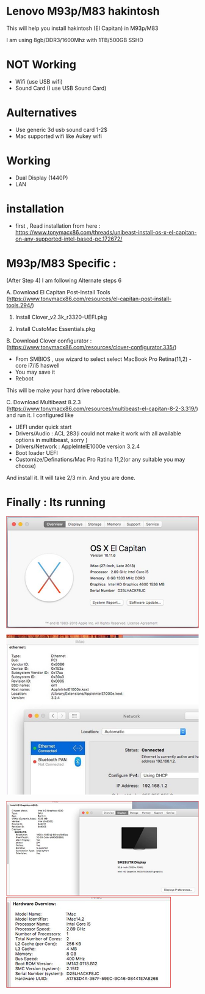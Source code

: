 
# Lenovo M93p/M83 hakintosh 

This will help you install hakintosh (El Capitan) in M93p/M83 

I am using 8gb/DDR3/1600Mhz with 1TB/500GB SSHD 

# NOT Working 
- Wifi (use USB wifi) 
- Sound Card (I use USB Sound Card)

# Aulternatives
- Use generic 3d usb sound card 1-2$
- Mac supported wifi like Aukey wifi 


# Working
- Dual Display (1440P)
- LAN

# installation
- first , Read installation from here : https://www.tonymacx86.com/threads/unibeast-install-os-x-el-capitan-on-any-supported-intel-based-pc.172672/

#  M93p/M83   Specific : 

(After Step 4) I am following Alternate steps 6

A. Download El Capitan Post-Install Tools (https://www.tonymacx86.com/resources/el-capitan-post-install-tools.294/) 

1. Install Clover_v2.3k_r3320-UEFI.pkg

2. Install CustoMac Essentials.pkg

B. Download Clover configurator : (https://www.tonymacx86.com/resources/clover-configurator.335/)
- From SMBIOS , use wizard to select select MacBook Pro Retina(11,2) - core i7/i5 haswell
- You may save it 
- Reboot 

This will be make your hard drive rebootable. 

C. Download Multibeast 8.2.3 (https://www.tonymacx86.com/resources/multibeast-el-capitan-8-2-3.319/) and run it. I configured like 
- UEFI under quick start
- Drivers/Audio : ACL 283(i could not make it work with all available options in multibeast, sorry ) 
- Drivers/Network : AppleIntelE1000e version 3.2.4
- Boot loader UEFI 
- Customize/Definations/Mac Pro Ratina 11,2(or any suitable you may choose) 

And install it. It will take 2/3 min. And you are done. 


# Finally : Its running 

![System](overview.JPG)

![LAN](lan.JPG)

![Display](display.JPG)
![Hardware Overview](hw_overvorew.JPG)

